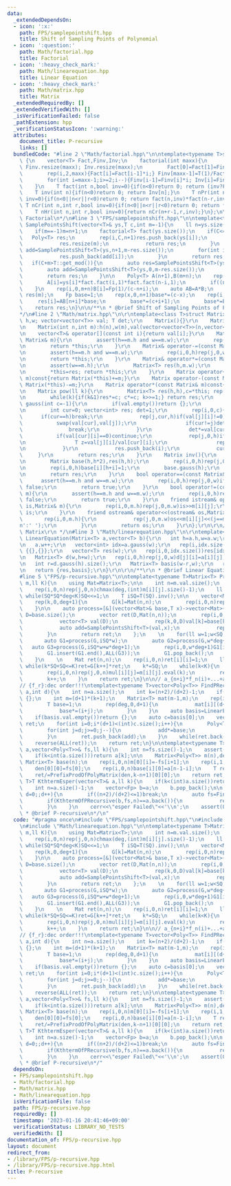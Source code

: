 ```yaml
---
data:
  _extendedDependsOn:
  - icon: ':x:'
    path: FPS/samplepointshift.hpp
    title: Shift of Sampling Points of Polynomial
  - icon: ':question:'
    path: Math/factorial.hpp
    title: Factorial
  - icon: ':heavy_check_mark:'
    path: Math/linearequation.hpp
    title: Linear Equation
  - icon: ':heavy_check_mark:'
    path: Math/matrix.hpp
    title: Matrix
  _extendedRequiredBy: []
  _extendedVerifiedWith: []
  _isVerificationFailed: false
  _pathExtension: hpp
  _verificationStatusIcon: ':warning:'
  attributes:
    document_title: P-recursive
    links: []
  bundledCode: "#line 2 \"Math/factorial.hpp\"\n\ntemplate<typename T>struct factorial\
    \ {\n    vector<T> Fact,Finv,Inv;\n    factorial(int maxx){\n        Fact.resize(maxx);\
    \ Finv.resize(maxx); Inv.resize(maxx);\n        Fact[0]=Fact[1]=Finv[0]=Finv[1]=Inv[1]=1;\n\
    \        rep(i,2,maxx){Fact[i]=Fact[i-1]*i;} Finv[maxx-1]=T(1)/Fact[maxx-1];\n\
    \        for(int i=maxx-1;i>=2;i--){Finv[i-1]=Finv[i]*i; Inv[i]=Finv[i]*Fact[i-1];}\n\
    \    }\n    T fact(int n,bool inv=0){if(n<0)return 0; return (inv?Finv[n]:Fact[n]);}\n\
    \    T inv(int n){if(n<0)return 0; return Inv[n];}\n    T nPr(int n,int r,bool\
    \ inv=0){if(n<0||n<r||r<0)return 0; return fact(n,inv)*fact(n-r,inv^1);}\n   \
    \ T nCr(int n,int r,bool inv=0){if(n<0||n<r||r<0)return 0; return fact(n,inv)*fact(r,inv^1)*fact(n-r,inv^1);}\n\
    \    T nHr(int n,int r,bool inv=0){return nCr(n+r-1,r,inv);}\n};\n\n/**\n * @brief\
    \ Factorial\n*/\n#line 3 \"FPS/samplepointshift.hpp\"\n\ntemplate<typename T>Poly<T>\
    \ SamplePointsShift(vector<T>& ys,T c,int m=-1){\n    ll n=ys.size()-1,C=c.v%T::get_mod();\n\
    \    if(m==-1)m=n+1;\n    factorial<T> fact(ys.size());\n    if(C<=n){\n     \
    \   Poly<T> res;\n        rep(i,C,n+1)res.push_back(ys[i]);\n        if(int(res.size())>=m){\n\
    \            res.resize(m);\n            return res;\n        }\n        auto\
    \ add=SamplePointsShift<T>(ys,n+1,m-res.size());\n        for(int i=0;int(res.size())<m;i++){\n\
    \            res.push_back(add[i]);\n        }\n        return res;\n    }\n \
    \   if(C+m>T::get_mod()){\n        auto res=SamplePointsShift<T>(ys,c,T::get_mod()-c.v);\n\
    \        auto add=SamplePointsShift<T>(ys,0,m-res.size());\n        rep(i,0,add.size())res.push_back(add[i]);\n\
    \        return res;\n    }\n\n    Poly<T> A(n+1),B(m+n);\n    rep(i,0,n+1){\n\
    \        A[i]=ys[i]*fact.fact(i,1)*fact.fact(n-i,1);\n        if((n-i)&1)A[i]=-A[i];\n\
    \    }\n    rep(i,0,m+n)B[i]=Fp(1)/(c-n+i);\n    auto AB=A*B;\n    vector<Fp>\
    \ res(m);\n    Fp base=1;\n    rep(x,0,n+1)base*=(c-x);\n    rep(i,0,m){\n   \
    \     res[i]=AB[n+i]*base;\n        base*=(c+i+1);\n        base*=B[i];\n    }\n\
    \    return res;\n}\n\n/**\n * @brief Shift of Sampling Points of Polynomial\n\
    */\n#line 2 \"Math/matrix.hpp\"\n\r\ntemplate<class T>struct Matrix{\r\n    int\
    \ h,w; vector<vector<T>> val; T det;\r\n    Matrix(){}\r\n    Matrix(int n):h(n),w(n),val(vector<vector<T>>(n,vector<T>(n))){}\r\
    \n    Matrix(int n,int m):h(n),w(m),val(vector<vector<T>>(n,vector<T>(m))){}\r\
    \n    vector<T>& operator[](const int i){return val[i];}\r\n    Matrix& operator+=(const\
    \ Matrix& m){\r\n        assert(h==m.h and w==m.w);\r\n        rep(i,0,h)rep(j,0,w)val[i][j]+=m.val[i][j];\r\
    \n        return *this;\r\n    }\r\n    Matrix& operator-=(const Matrix& m){\r\
    \n        assert(h==m.h and w==m.w);\r\n        rep(i,0,h)rep(j,0,w)val[i][j]-=m.val[i][j];\r\
    \n        return *this;\r\n    }\r\n    Matrix& operator*=(const Matrix& m){\r\
    \n        assert(w==m.h);\r\n        Matrix<T> res(h,m.w);\r\n        rep(i,0,h)rep(j,0,m.w)rep(k,0,w)res.val[i][j]+=val[i][k]*m.val[k][j];\r\
    \n        *this=res; return *this;\r\n    }\r\n    Matrix operator+(const Matrix&\
    \ m)const{return Matrix(*this)+=m;}\r\n    Matrix operator-(const Matrix& m)const{return\
    \ Matrix(*this)-=m;}\r\n    Matrix operator*(const Matrix& m)const{return Matrix(*this)*=m;}\r\
    \n    Matrix pow(ll k){\r\n        Matrix<T> res(h,h),c=*this; rep(i,0,h)res.val[i][i]=1;\r\
    \n        while(k){if(k&1)res*=c; c*=c; k>>=1;} return res;\r\n    }\r\n    vector<int>\
    \ gauss(int c=-1){\r\n        if(val.empty())return {};\r\n        if(c==-1)c=w;\r\
    \n        int cur=0; vector<int> res; det=1;\r\n        rep(i,0,c){\r\n      \
    \      if(cur==h)break;\r\n            rep(j,cur,h)if(val[j][i]!=0){\r\n     \
    \           swap(val[cur],val[j]);\r\n                if(cur!=j)det*=-1;\r\n \
    \               break;\r\n            }\r\n            det*=val[cur][i];\r\n \
    \           if(val[cur][i]==0)continue;\r\n            rep(j,0,h)if(j!=cur){\r\
    \n                T z=val[j][i]/val[cur][i];\r\n                rep(k,i,w)val[j][k]-=val[cur][k]*z;\r\
    \n            }\r\n            res.push_back(i);\r\n            cur++;\r\n   \
    \     }\r\n        return res;\r\n    }\r\n    Matrix inv(){\r\n        assert(h==w);\r\
    \n        Matrix base(h,h*2),res(h,h);\r\n        rep(i,0,h)rep(j,0,h)base[i][j]=val[i][j];\r\
    \n        rep(i,0,h)base[i][h+i]=1;\r\n        base.gauss(h);\r\n        rep(i,0,h)rep(j,0,h)res[i][j]=base[i][h+j]/base[i][i];\r\
    \n        return res;\r\n    }\r\n    bool operator==(const Matrix& m){\r\n  \
    \      assert(h==m.h and w==m.w);\r\n        rep(i,0,h)rep(j,0,w)if(val[i][j]!=m.val[i][j])return\
    \ false;\r\n        return true;\r\n    }\r\n    bool operator!=(const Matrix&\
    \ m){\r\n        assert(h==m.h and w==m.w);\r\n        rep(i,0,h)rep(j,0,w)if(val[i][j]==m.val[i][j])return\
    \ false;\r\n        return true;\r\n    }\r\n    friend istream& operator>>(istream&\
    \ is,Matrix& m){\r\n        rep(i,0,m.h)rep(j,0,m.w)is>>m[i][j];\r\n        return\
    \ is;\r\n    }\r\n    friend ostream& operator<<(ostream& os,Matrix& m){\r\n \
    \       rep(i,0,m.h){\r\n            rep(j,0,m.w)os<<m[i][j]<<(j==m.w-1 and i!=m.h-1?'\\\
    n':' ');\r\n        }\r\n        return os;\r\n    }\r\n};\r\n\r\n/**\r\n * @brief\
    \ Matrix\r\n */\n#line 3 \"Math/linearequation.hpp\"\n\r\ntemplate<typename T>pair<vector<T>,Matrix<T>>\
    \ LinearEquation(Matrix<T> a,vector<T> b){\r\n   int h=a.h,w=a.w;\r\n   rep(i,0,h)a[i].push_back(b[i]);\r\
    \n   a.w++;\r\n   vector<int> idx=a.gauss(w);\r\n   rep(i,idx.size(),h)if(a[i][w]!=0)return\
    \ {{},{}};\r\n   vector<T> res(w);\r\n   rep(i,0,idx.size())res[idx[i]]=a[i][w]/a[i][idx[i]];\r\
    \n   Matrix<T> d(w,h+w);\r\n   rep(i,0,h)rep(j,0,w)d[j][i]=a[i][j];\r\n   rep(i,0,w)d[i][h+i]=1;\r\
    \n   int r=d.gauss(h).size();\r\n   Matrix<T> basis(w-r,w);\r\n   rep(i,r,w)basis[i-r]={d[i].begin()+h,d[i].end()};\r\
    \n   return {res,basis};\r\n}\r\n\r\n/**\r\n * @brief Linear Equation\r\n */\n\
    #line 5 \"FPS/p-recursive.hpp\"\n\ntemplate<typename T>Matrix<T> PrefixProdOfPolyMatrix(Matrix<Poly<T>>&\
    \ m,ll K){\n    using Mat=Matrix<T>;\n\n    int n=m.val.size();\n    int deg=1;\n\
    \    rep(i,0,n)rep(j,0,n)chmax(deg,(int)m[i][j].size()-1);\n    ll SQ=1;\n   \
    \ while(SQ*SQ*deg<K)SQ<<=1;\n    T iSQ=T(SQ).inv();\n\n    vector<Mat> G(deg+1);\n\
    \    rep(k,0,deg+1){\n        G[k]=Mat(n,n);\n        rep(i,0,n)rep(j,0,n)G[k][i][j]=m[i][j].eval(SQ*k);\n\
    \    }\n\n    auto process=[&](vector<Mat>& base,T x)->vector<Mat>{\n        int\
    \ D=base.size();\n        vector ret(D,Mat(n,n));\n        rep(i,0,n)rep(j,0,n){\n\
    \            vector<T> val(D);\n            rep(k,0,D)val[k]=base[k][i][j];\n\
    \            auto add=SamplePointsShift<T>(val,x);\n            rep(k,0,D)ret[k][i][j]=add[k];\n\
    \        }\n        return ret;\n    };\n    \n    for(ll w=1;w<SQ;w<<=1){\n \
    \       auto G1=process(G,iSQ*w);\n        auto G2=process(G,w*deg+1);\n     \
    \   auto G3=process(G,iSQ*w+w*deg+1);\n        rep(i,0,w*deg+1)G1[i]*=G[i],G3[i]*=G2[i];\n\
    \        G1.insert(G1.end(),ALL(G3));\n        G1.pop_back();\n        swap(G,G1);\n\
    \    }\n    \n    Mat ret(n,n);\n    rep(i,0,n)ret[i][i]=1;\n    ll k=0;\n   \
    \ while(k*SQ+SQ<=K)ret=G[k++]*ret;\n    k*=SQ;\n    while(k<K){\n        Mat mul(n,n);\n\
    \        rep(i,0,n)rep(j,0,n)mul[i][j]=m[i][j].eval(k);\n        ret=mul*ret;\n\
    \        k++;\n    }\n    return ret;\n}\n\n// a_{n+i}*f_n(i)+...+a_i*f_0(i)=0\n\
    // {f_r}:dec order!!!\ntemplate<typename T>vector<Poly<T>> FindPRecursive(vector<T>&\
    \ a,int d){\n    int n=a.size();\n    int k=(n+2)/(d+2)-1;\n    if(k<=0)return\
    \ {};\n    int m=(d+1)*(k+1);\n    Matrix<T> mat(m-1,m);\n    rep(i,0,m-1)rep(j,0,k+1){\n\
    \        T base=1;\n        rep(deg,0,d+1){\n            mat[i][(d+1)*j+deg]=a[i+j]*base;\n\
    \            base*=(i+j);\n        }\n    }\n    auto basis=LinearEquation(mat,vector<T>(m-1)).second;\n\
    \    if(basis.val.empty())return {};\n    auto c=basis[0];\n    vector<Poly<T>>\
    \ ret;\n    for(int i=0;i*(d+1)<(int)c.size();i++){\n        Poly<T> add,base({T(i),T(1)});\n\
    \        for(int j=d;j>=0;j--){\n            add*=base;\n            if(c[i*(d+1)+j]!=0)add+=c[i*(d+1)+j];\n\
    \        }\n        ret.push_back(add);\n    }\n    while(ret.back().empty())ret.pop_back();\n\
    \    reverse(ALL(ret));\n    return ret;\n}\n\ntemplate<typename T>T KthtermOfPRecursive(vector<T>&\
    \ a,vector<Poly<T>>& fs,ll k){\n    int n=fs.size()-1;\n    assert(int(a.size())>=n);\n\
    \    if(k<int(a.size()))return a[k];\n\n    Matrix<Poly<T>> m(n),den(1);\n   \
    \ Matrix<T> base(n);\n    rep(i,0,n)m[0][i]=-fs[i+1];\n    rep(i,1,n)m[i][i-1]=fs[0];\n\
    \    den[0][0]=fs[0];\n    rep(i,0,n)base[i][0]=a[n-1-i];\n    T ret=(PrefixProdOfPolyMatrix(m,k-n+1)*base)[0][0];\n\
    \    ret/=PrefixProdOfPolyMatrix(den,k-n+1)[0][0];\n    return ret;\n}\n\ntemplate<typename\
    \ T>T KthtermEsper(vector<T>& a,ll k){\n    if(k<(int)a.size())return a[k];\n\
    \    int n=a.size()-1;\n    vector<Fp> b=a;\n    b.pop_back();\n\n    for(int\
    \ d=0;;d++){\n        if((n+2)/(d+2)<=1)break;\n        auto fs=FindPRecursive(b,d);\n\
    \        if(KthtermOfPRecursive(b,fs,n)==a.back()){\n            return KthtermOfPRecursive(a,fs,k);\n\
    \        }\n    }\n    cerr<<\"esper Failed\"<<'\\n';\n    assert(0);\n}\n\n/**\n\
    \ * @brief P-recursive\n*/\n"
  code: "#pragma once\n#include \"FPS/samplepointshift.hpp\"\n#include \"Math/matrix.hpp\"\
    \n#include \"Math/linearequation.hpp\"\n\ntemplate<typename T>Matrix<T> PrefixProdOfPolyMatrix(Matrix<Poly<T>>&\
    \ m,ll K){\n    using Mat=Matrix<T>;\n\n    int n=m.val.size();\n    int deg=1;\n\
    \    rep(i,0,n)rep(j,0,n)chmax(deg,(int)m[i][j].size()-1);\n    ll SQ=1;\n   \
    \ while(SQ*SQ*deg<K)SQ<<=1;\n    T iSQ=T(SQ).inv();\n\n    vector<Mat> G(deg+1);\n\
    \    rep(k,0,deg+1){\n        G[k]=Mat(n,n);\n        rep(i,0,n)rep(j,0,n)G[k][i][j]=m[i][j].eval(SQ*k);\n\
    \    }\n\n    auto process=[&](vector<Mat>& base,T x)->vector<Mat>{\n        int\
    \ D=base.size();\n        vector ret(D,Mat(n,n));\n        rep(i,0,n)rep(j,0,n){\n\
    \            vector<T> val(D);\n            rep(k,0,D)val[k]=base[k][i][j];\n\
    \            auto add=SamplePointsShift<T>(val,x);\n            rep(k,0,D)ret[k][i][j]=add[k];\n\
    \        }\n        return ret;\n    };\n    \n    for(ll w=1;w<SQ;w<<=1){\n \
    \       auto G1=process(G,iSQ*w);\n        auto G2=process(G,w*deg+1);\n     \
    \   auto G3=process(G,iSQ*w+w*deg+1);\n        rep(i,0,w*deg+1)G1[i]*=G[i],G3[i]*=G2[i];\n\
    \        G1.insert(G1.end(),ALL(G3));\n        G1.pop_back();\n        swap(G,G1);\n\
    \    }\n    \n    Mat ret(n,n);\n    rep(i,0,n)ret[i][i]=1;\n    ll k=0;\n   \
    \ while(k*SQ+SQ<=K)ret=G[k++]*ret;\n    k*=SQ;\n    while(k<K){\n        Mat mul(n,n);\n\
    \        rep(i,0,n)rep(j,0,n)mul[i][j]=m[i][j].eval(k);\n        ret=mul*ret;\n\
    \        k++;\n    }\n    return ret;\n}\n\n// a_{n+i}*f_n(i)+...+a_i*f_0(i)=0\n\
    // {f_r}:dec order!!!\ntemplate<typename T>vector<Poly<T>> FindPRecursive(vector<T>&\
    \ a,int d){\n    int n=a.size();\n    int k=(n+2)/(d+2)-1;\n    if(k<=0)return\
    \ {};\n    int m=(d+1)*(k+1);\n    Matrix<T> mat(m-1,m);\n    rep(i,0,m-1)rep(j,0,k+1){\n\
    \        T base=1;\n        rep(deg,0,d+1){\n            mat[i][(d+1)*j+deg]=a[i+j]*base;\n\
    \            base*=(i+j);\n        }\n    }\n    auto basis=LinearEquation(mat,vector<T>(m-1)).second;\n\
    \    if(basis.val.empty())return {};\n    auto c=basis[0];\n    vector<Poly<T>>\
    \ ret;\n    for(int i=0;i*(d+1)<(int)c.size();i++){\n        Poly<T> add,base({T(i),T(1)});\n\
    \        for(int j=d;j>=0;j--){\n            add*=base;\n            if(c[i*(d+1)+j]!=0)add+=c[i*(d+1)+j];\n\
    \        }\n        ret.push_back(add);\n    }\n    while(ret.back().empty())ret.pop_back();\n\
    \    reverse(ALL(ret));\n    return ret;\n}\n\ntemplate<typename T>T KthtermOfPRecursive(vector<T>&\
    \ a,vector<Poly<T>>& fs,ll k){\n    int n=fs.size()-1;\n    assert(int(a.size())>=n);\n\
    \    if(k<int(a.size()))return a[k];\n\n    Matrix<Poly<T>> m(n),den(1);\n   \
    \ Matrix<T> base(n);\n    rep(i,0,n)m[0][i]=-fs[i+1];\n    rep(i,1,n)m[i][i-1]=fs[0];\n\
    \    den[0][0]=fs[0];\n    rep(i,0,n)base[i][0]=a[n-1-i];\n    T ret=(PrefixProdOfPolyMatrix(m,k-n+1)*base)[0][0];\n\
    \    ret/=PrefixProdOfPolyMatrix(den,k-n+1)[0][0];\n    return ret;\n}\n\ntemplate<typename\
    \ T>T KthtermEsper(vector<T>& a,ll k){\n    if(k<(int)a.size())return a[k];\n\
    \    int n=a.size()-1;\n    vector<Fp> b=a;\n    b.pop_back();\n\n    for(int\
    \ d=0;;d++){\n        if((n+2)/(d+2)<=1)break;\n        auto fs=FindPRecursive(b,d);\n\
    \        if(KthtermOfPRecursive(b,fs,n)==a.back()){\n            return KthtermOfPRecursive(a,fs,k);\n\
    \        }\n    }\n    cerr<<\"esper Failed\"<<'\\n';\n    assert(0);\n}\n\n/**\n\
    \ * @brief P-recursive\n*/"
  dependsOn:
  - FPS/samplepointshift.hpp
  - Math/factorial.hpp
  - Math/matrix.hpp
  - Math/linearequation.hpp
  isVerificationFile: false
  path: FPS/p-recursive.hpp
  requiredBy: []
  timestamp: '2023-01-16 20:41:46+09:00'
  verificationStatus: LIBRARY_NO_TESTS
  verifiedWith: []
documentation_of: FPS/p-recursive.hpp
layout: document
redirect_from:
- /library/FPS/p-recursive.hpp
- /library/FPS/p-recursive.hpp.html
title: P-recursive
---
```


